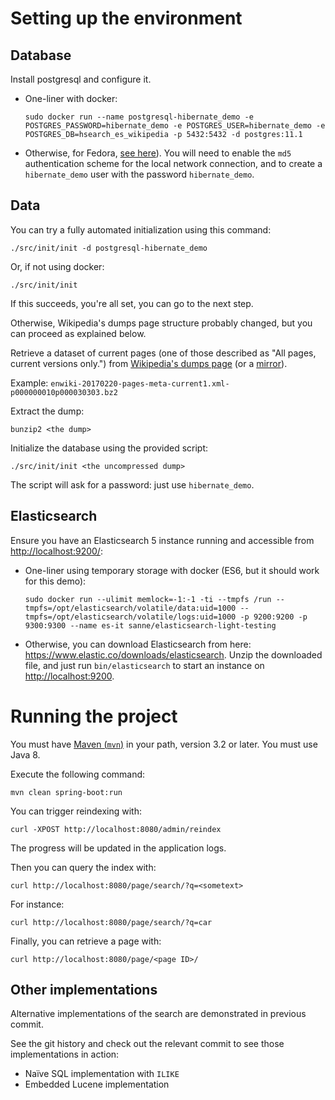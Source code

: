 # Setting up the environment

## Database

Install postgresql and configure it.

* One-liner with docker:
  ```
  sudo docker run --name postgresql-hibernate_demo -e POSTGRES_PASSWORD=hibernate_demo -e POSTGRES_USER=hibernate_demo -e POSTGRES_DB=hsearch_es_wikipedia -p 5432:5432 -d postgres:11.1
  ```
* Otherwise, for Fedora, [see here](https://fedoraproject.org/wiki/PostgreSQL)).
You will need to enable the `md5` authentication scheme for the local network connection,
and to create a `hibernate_demo` user with the password `hibernate_demo`.

## Data

You can try a fully automated initialization using this command:

```
./src/init/init -d postgresql-hibernate_demo
```

Or, if not using docker:

```
./src/init/init
```

If this succeeds, you're all set, you can go to the next step.

Otherwise, Wikipedia's dumps page structure probably changed, but you can proceed as explained below.

Retrieve a dataset of current pages (one of those described as "All pages, current versions only.")
from [Wikipedia's dumps page](https://dumps.wikimedia.org/enwiki/) (or a [mirror](https://dumps.wikimedia.org/mirrors.html)).

Example: `enwiki-20170220-pages-meta-current1.xml-p000000010p000030303.bz2`

Extract the dump:

```
bunzip2 <the dump>
```

Initialize the database using the provided script:

```
./src/init/init <the uncompressed dump>
```

The script will ask for a password: just use `hibernate_demo`.

## Elasticsearch

Ensure you have an Elasticsearch 5 instance running and accessible from <http://localhost:9200/>:

* One-liner using temporary storage with docker (ES6, but it should work for this demo):
  ```
  sudo docker run --ulimit memlock=-1:-1 -ti --tmpfs /run --tmpfs=/opt/elasticsearch/volatile/data:uid=1000 --tmpfs=/opt/elasticsearch/volatile/logs:uid=1000 -p 9200:9200 -p 9300:9300 --name es-it sanne/elasticsearch-light-testing
  ```
* Otherwise, you can download Elasticsearch from here: <https://www.elastic.co/downloads/elasticsearch>.
Unzip the downloaded file, and just run `bin/elasticsearch` to start an instance on <http://localhost:9200>.

# Running the project

You must have [Maven (`mvn`)](https://maven.apache.org/) in your path, version 3.2 or later.
You must use Java 8.

Execute the following command:

```
mvn clean spring-boot:run
```

You can trigger reindexing with:

```
curl -XPOST http://localhost:8080/admin/reindex
```

The progress will be updated in the application logs.

Then you can query the index with:

```
curl http://localhost:8080/page/search/?q=<sometext>
```

For instance:

```
curl http://localhost:8080/page/search/?q=car
```

Finally, you can retrieve a page with:

```
curl http://localhost:8080/page/<page ID>/
```

## Other implementations

Alternative implementations of the search are demonstrated in previous commit.

See the git history and check out the relevant commit to see those implementations in action:

 * Naïve SQL implementation with `ILIKE`
 * Embedded Lucene implementation 

